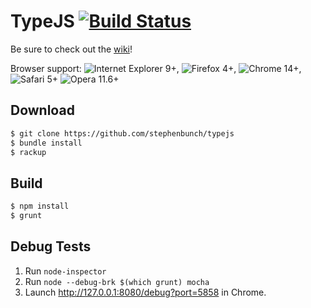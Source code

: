 # TypeJS [![Build Status](https://api.travis-ci.org/stephenbunch/typejs.png)](https://travis-ci.org/stephenbunch/typejs)

Be sure to check out the [wiki](../../wiki)!

Browser support: ![Internet Explorer](http://www.w3schools.com/images/compatible_ie2020.gif) 9+, ![Firefox](http://www.w3schools.com/images/compatible_firefox2020.gif) 4+, ![Chrome](http://www.w3schools.com/images/compatible_chrome2020.gif) 14+, ![Safari](http://www.w3schools.com/images/compatible_safari2020.gif) 5+ ![Opera](http://www.w3schools.com/images/compatible_opera2020.gif) 11.6+

## Download

```bash
$ git clone https://github.com/stephenbunch/typejs
$ bundle install
$ rackup
```

## Build
```bash
$ npm install
$ grunt
```

## Debug Tests
1. Run `node-inspector`
2. Run `node --debug-brk $(which grunt) mocha`
3. Launch http://127.0.0.1:8080/debug?port=5858 in Chrome.
